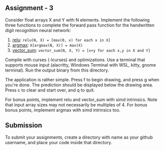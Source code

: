 ## Assignment - 3

Consider float arrays X and Y with N elements. Implement the following three functions to complete the forward pass function for the handwritten digit recognition neural network:
1. [relu](https://en.wikipedia.org/wiki/Rectifier_%28neural_networks%29): `relu(N, X) = [max(0, x) for each x in X]`
2. [argmax](https://en.wikipedia.org/wiki/Arg_max): `X[argmax(N, X)] = max(X)`
3. [vector_sum](https://www.youtube.com/watch?v=CLMzrIlUf_c): `vector_sum(N, X, Y) = [x+y for each x,y in X and Y]`

Compile with curses (-lcurses) and optimizations. Use a terminal that supports mouse input (alacritty, Windows Terminal with WSL, kitty, gnome terminal). Run the output binary from this directory.

The application is rather simple. Press f to begin drawing, and press g when you're done. The prediction should be displayed below the drawing area. Press c to clear and start over, and q to quit.

For bonus points, implement relu and vector_sum with simd intrinsics. Note that input array sizes may not necessarily be multiples of 4. For bonus bonus points, implement argmax with simd intrinsics too. 

## Submission
To submit your assignments, create a directory with name as your github username, and place your code inside that directory.

